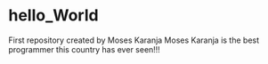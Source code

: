 # hello_World
First repository created by Moses Karanja
Moses Karanja is the best programmer this country has ever seen!!!
